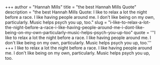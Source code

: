 +++
author = "Hannah Mills"
title = "the best Hannah Mills Quote"
description = "the best Hannah Mills Quote: I like to relax a lot the night before a race. I like having people around me. I don't like being on my own, particularly. Music helps psych you up, too."
slug = "i-like-to-relax-a-lot-the-night-before-a-race-i-like-having-people-around-me-i-dont-like-being-on-my-own-particularly-music-helps-psych-you-up-too"
quote = '''I like to relax a lot the night before a race. I like having people around me. I don't like being on my own, particularly. Music helps psych you up, too.'''
+++
I like to relax a lot the night before a race. I like having people around me. I don't like being on my own, particularly. Music helps psych you up, too.
